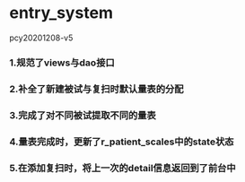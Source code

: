 
# entry_system  
pcy20201208-v5
### 1.规范了views与dao接口  
### 2.补全了新建被试与复扫时默认量表的分配  
### 3.完成了对不同被试提取不同的量表  
### 4.量表完成时，更新了r_patient_scales中的state状态
### 5.在添加复扫时，将上一次的detail信息返回到了前台中
